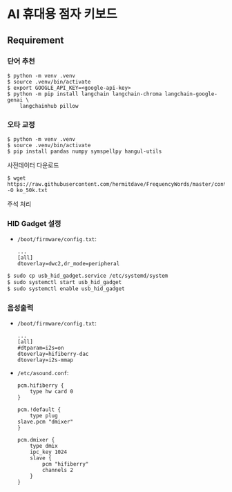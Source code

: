 # AI 휴대용 점자 키보드

## Requirement

### 단어 추천

```shell
$ python -m venv .venv
$ source .venv/bin/activate
$ export GOOGLE_API_KEY=<google-api-key>
$ python -m pip install langchain langchain-chroma langchain-google-genai \
    langchainhub pillow
```

### 오타 교정

```shell
$ python -m venv .venv
$ source .venv/bin/activate
$ pip install pandas numpy symspellpy hangul-utils
```

사전데이터 다운로드
  
```
$ wget https://raw.githubusercontent.com/hermitdave/FrequencyWords/master/content/2018/ko/ko_50k.txt -O ko_50k.txt

```

주석 처리


### HID Gadget 설정

- `/boot/firmware/config.txt`:

    ```
    ...
    [all]
    dtoverlay=dwc2,dr_mode=peripheral
    ```

```sh
$ sudo cp usb_hid_gadget.service /etc/systemd/system
$ sudo systemctl start usb_hid_gadget
$ sudo systemctl enable usb_hid_gadget
```

### 음성출력
- `/boot/firmware/config.txt`:

    ```
    ...
    [all]
    #dtparam=i2s=on
    dtoverlay=hifiberry-dac
    dtoverlay=i2s-mmap
    ```

- `/etc/asound.conf`:

    ```
    pcm.hifiberry {
        type hw card 0
    }

    pcm.!default {
        type plug
    slave.pcm "dmixer"
    }

    pcm.dmixer {
        type dmix
        ipc_key 1024
        slave {
            pcm "hifiberry"
            channels 2
        }
    }
    ```

